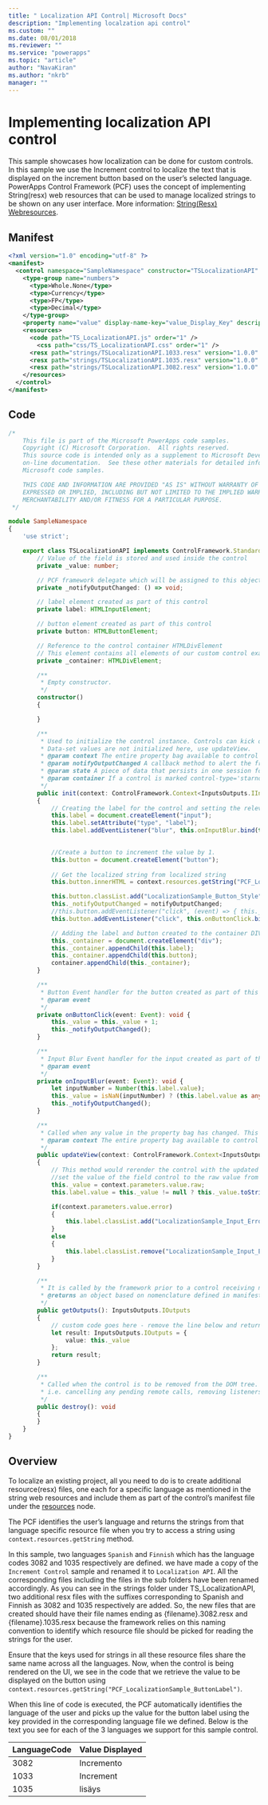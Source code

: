 ```yaml
---
title: " Localization API Control| Microsoft Docs" 
description: "Implementing localzation api control" 
ms.custom: ""
ms.date: 08/01/2018
ms.reviewer: ""
ms.service: "powerapps"
ms.topic: "article"
author: "NavaKiran" 
ms.author: "nkrb" 
manager: "" 
---
```

# Implementing localization API control

This sample showcases how localization can be done for custom controls. In this sample we use the Increment control to localize the text that is displayed on the increment button based on the user’s selected language. 
PowerApps Control Framework (PCF) uses the concept of implementing String(resx) web resources that can be used to manage localized strings to be shown on any user interface. More information: [String(Resx) Webresources](https://docs.microsoft.com/en-us/dynamics365/customer-engagement/developer/resx-web-resources). 

## Manifest 

```xml
<?xml version="1.0" encoding="utf-8" ?>
<manifest>
  <control namespace="SampleNamespace" constructor="TSLocalizationAPI" version="1.0.0" display-name-key="TS_LocalizationAPI_Display_Key" description-key="TS_LocalizationAPI_Desc_Key">
    <type-group name="numbers">
      <type>Whole.None</type>
      <type>Currency</type>
      <type>FP</type>
      <type>Decimal</type>
    </type-group>
    <property name="value" display-name-key="value_Display_Key" description-key="value_Desc_Key" of-type-group="numbers" usage="bound" required="true" hidden="true" />
    <resources>
      <code path="TS_LocalizationAPI.js" order="1" />
	    <css path="css/TS_LocalizationAPI.css" order="1" />
      <resx path="strings/TSLocalizationAPI.1033.resx" version="1.0.0" />
      <resx path="strings/TSLocalizationAPI.1035.resx" version="1.0.0" />
      <resx path="strings/TSLocalizationAPI.3082.resx" version="1.0.0" />
    </resources>
  </control>
</manifest>
```

## Code

```TypeScript
/*
	This file is part of the Microsoft PowerApps code samples. 
	Copyright (C) Microsoft Corporation.  All rights reserved. 
	This source code is intended only as a supplement to Microsoft Development Tools and/or  
	on-line documentation.  See these other materials for detailed information regarding  
	Microsoft code samples. 

	THIS CODE AND INFORMATION ARE PROVIDED "AS IS" WITHOUT WARRANTY OF ANY KIND, EITHER  
	EXPRESSED OR IMPLIED, INCLUDING BUT NOT LIMITED TO THE IMPLIED WARRANTIES OF  
	MERCHANTABILITY AND/OR FITNESS FOR A PARTICULAR PURPOSE. 
 */

module SampleNamespace
{
	'use strict';

	export class TSLocalizationAPI implements ControlFramework.StandardControl<InputsOutputs.IInputs, InputsOutputs.IOutputs> {
		// Value of the field is stored and used inside the control 
		private _value: number;

		// PCF framework delegate which will be assigned to this object which would be called whenever any update happens. 
		private _notifyOutputChanged: () => void;

		// label element created as part of this control
		private label: HTMLInputElement;

		// button element created as part of this control
		private button: HTMLButtonElement;

		// Reference to the control container HTMLDivElement
		// This element contains all elements of our custom control example
		private _container: HTMLDivElement;

		/**
		 * Empty constructor.
		 */
		constructor()
		{

		}

		/**
		 * Used to initialize the control instance. Controls can kick off remote server calls and other initialization actions here.
		 * Data-set values are not initialized here, use updateView.
		 * @param context The entire property bag available to control via Context Object; It contains values as set up by the customizer mapped to property names defined in the manifest, as well as utility functions.
		 * @param notifyOutputChanged A callback method to alert the framework that the control has new outputs ready to be retrieved asynchronously.
		 * @param state A piece of data that persists in one session for a single user. Can be set at any point in a controls life cycle by calling 'setControlState' in the Mode interface.
		 * @param container If a control is marked control-type='starndard', it will receive an empty div element within which it can render its content.
		 */
		public init(context: ControlFramework.Context<InputsOutputs.IInputs>, notifyOutputChanged: () => void, state: ControlFramework.Dictionary, container:HTMLDivElement)
		{
			// Creating the label for the control and setting the relevant values.
			this.label = document.createElement("input");
			this.label.setAttribute("type", "label");
			this.label.addEventListener("blur", this.onInputBlur.bind(this));
			

			//Create a button to increment the value by 1.
			this.button = document.createElement("button");
			
			// Get the localized string from localized string 
			this.button.innerHTML = context.resources.getString("PCF_LocalizationSample_ButtonLabel");

			this.button.classList.add("LocalizationSample_Button_Style");
			this._notifyOutputChanged = notifyOutputChanged;
			//this.button.addEventListener("click", (event) => { this._value = this._value + 1; this._notifyOutputChanged();});
			this.button.addEventListener("click", this.onButtonClick.bind(this));

			// Adding the label and button created to the container DIV.
			this._container = document.createElement("div");
			this._container.appendChild(this.label);
			this._container.appendChild(this.button);
			container.appendChild(this._container);
		}

		/**
		 * Button Event handler for the button created as part of this control
		 * @param event
		 */
		private onButtonClick(event: Event): void {
			this._value = this._value + 1;
			this._notifyOutputChanged();
		}

		/**
		 * Input Blur Event handler for the input created as part of this control
		 * @param event
		 */
		private onInputBlur(event: Event): void {
			let inputNumber = Number(this.label.value);
			this._value = isNaN(inputNumber) ? (this.label.value as any) as number: inputNumber;
			this._notifyOutputChanged();
		}

		/**
		 * Called when any value in the property bag has changed. This includes field values, data-sets, global values such as container height and width, offline status, control metadata values such as label, visible, etc.
		 * @param context The entire property bag available to control via Context Object; It contains values as set up by the customizer mapped to names defined in the manifest, as well as utility functions
		 */
		public updateView(context: ControlFramework.Context<InputsOutputs.IInputs>): void
		{
			// This method would rerender the control with the updated values after we call NotifyOutputChanged
			//set the value of the field control to the raw value from the configured field
			this._value = context.parameters.value.raw;
			this.label.value = this._value != null ? this._value.toString(): "";

			if(context.parameters.value.error)
			{
				this.label.classList.add("LocalizationSample_Input_Error_Style");
			}
			else
			{
				this.label.classList.remove("LocalizationSample_Input_Error_Style");
			}
		}

		/** 
		 * It is called by the framework prior to a control receiving new data. 
		 * @returns an object based on nomenclature defined in manifest, expecting object[s] for property marked as “bound” or “output”
		 */
		public getOutputs(): InputsOutputs.IOutputs
		{
			// custom code goes here - remove the line below and return the correct output
			let result: InputsOutputs.IOutputs = {
				value: this._value
			};
			return result;
		}

		/** 
 		 * Called when the control is to be removed from the DOM tree. Controls should use this call for cleanup.
		 * i.e. cancelling any pending remote calls, removing listeners, etc.
		 */
		public destroy(): void
		{
		}
	}
}
```

## Overview

To localize an existing project, all you need to do is to create additional resource(resx) files, one each for a specific language as mentioned in the string web resources and include them as part of the control’s manifest file under the [resources](../reference/resources.md) node.  

The PCF identifies the user’s language and returns the strings from that language specific resource file when you try to access a string using `context.resources.getString` method. 

In this sample, two languages `Spanish` and `Finnish` which has the language codes 3082 and 1035 respectively are defined. 
we have made a copy of the `Increment Control` sample and renamed it to `Localization API`. All the corresponding files including the files in the sub folders have been renamed accordingly. 
As you can see in the strings folder under TS_LocalizationAPI, two additional resx files with the suffixes corresponding to Spanish and Finnish as 3082 and 1035 respectively are added. So, the new files that are created should have their file names ending as {filename}.3082.resx and {filename}.1035.resx because the framework relies on this naming convention to identify which resource file should be picked for reading the strings for the user. 

Ensure that the keys used for strings in all these resource files share the same name across all the languages. 
Now, when the control is being rendered on the UI, we see in the code that we retrieve the value to be displayed on the button using `context.resources.getString("PCF_LocalizationSample_ButtonLabel")`. 

When this line of code is executed, the PCF automatically identifies the language of the user and picks up the value for the button label using the key provided in the corresponding language file we defined. Below is the text you see for each of the 3 languages we support for this sample control. 
  
|LanguageCode |Value Displayed |
|---|---|
|3082 |Incremento |
|1033 |Increment |
|1035 |lisäys | 

